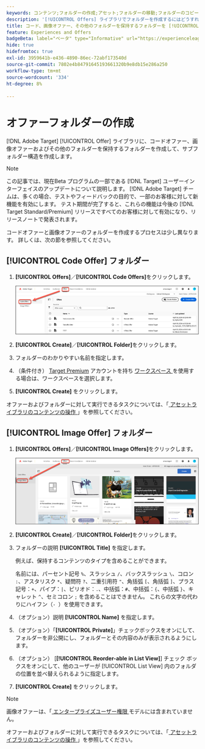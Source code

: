 ```yaml
---
keywords: コンテンツ;フォルダーの作成;アセット;フォルダーの移動;フォルダーのコピー;フォルダーの削除;フォルダーのダウンロード;フォルダー
description: '[!UICONTROL Offers] ライブラリでフォルダーを作成するにはどうすればよいですか？'
title: コード、画像オファー、その他のフォルダーを保持するフォルダーを [!UICONTROL Offers] ライブラリで作成する方法を説明します。
feature: Experiences and Offers
badgeBeta: label="ベータ" type="Informative" url="https://experienceleague.adobe.com/docs/target/using/introduction/intro.html?lang=ja#beta newtab=true" tooltip=" [!DNL Adobe Target] のベータ版機能とは"
hide: true
hidefromtoc: true
exl-id: 3959641b-e436-4890-86ec-72abf173540d
source-git-commit: 7802e4b84791645193661320b9e8db15e286a250
workflow-type: tm+mt
source-wordcount: '334'
ht-degree: 8%

---
```


# オファーフォルダーの作成

[!DNL Adobe Target] [!UICONTROL Offer] ライブラリに、コードオファー、画像オファーおよびその他のフォルダーを保持するフォルダーを作成して、サブフォルダー構造を作成します。

>[!NOTE]
>
>この記事では、現在Beta プログラムの一部である [!DNL Target] ユーザーインターフェイスのアップデートについて説明します。 [!DNL Adobe Target] チームは、多くの場合、テストやフィードバックの目的で、一部のお客様に対して新機能を有効にします。 テスト期間が完了すると、これらの機能は今後の [!DNL Target Standard/Premium] リリースですべてのお客様に対して有効になり、リリースノートで発表されます。

コードオファーと画像オファーのフォルダーを作成するプロセスは少し異なります。 詳しくは、次の節を参照してください。

## [!UICONTROL Code Offer] フォルダー

1. **[!UICONTROL Offers]**／**[!UICONTROL Code Offers]**&#x200B;をクリックします。

   ![ 「コードオファー」タブ ](/help/main/c-experiences/c-manage-content/assets/code-offers-tab-new.png)

1. **[!UICONTROL Create]**／**[!UICONTROL Folder]**&#x200B;をクリックします。

1. フォルダーのわかりやすい名前を指定します。

1. （条件付き） [Target Premium](/help/main/c-intro/intro.md#premium) アカウントを持ち [ ワークスペース ](/help/main/administrating-target/c-user-management/property-channel/properties-overview.md##section_B82EB409B67C4D9D9D20CE30E48DB1DC) を使用する場合は、ワークスペースを選択します。

1. **[!UICONTROL Create]** をクリックします。

オファーおよびフォルダーに対して実行できるタスクについては、「[ アセットライブラリのコンテンツの操作 ](/help/main/c-experiences/c-manage-content/assets-working.md)」を参照してください。

## [!UICONTROL Image Offer] フォルダー

1. **[!UICONTROL Offers]**／**[!UICONTROL Image Offers]**&#x200B;をクリックします。

   ![ 「画像オファー」タブ ](/help/main/c-experiences/c-manage-content/assets/image-offers-tab-new.png)

1. **[!UICONTROL Create]**／**[!UICONTROL Folder]**&#x200B;をクリックします。
1. フォルダーの説明 **[!UICONTROL Title]** を指定します。

   例えば、保持するコンテンツのタイプを含めることができます。

   名前には、パーセント記号 `%`、スラッシュ `/`、バックスラッシュ `\`、コロン `:`、アスタリスク `*`、疑問符 `?`、二重引用符 `"`、角括弧 `[`、角括弧 `]`、プラス記号：`+`、パイプ：`|`、ピリオド：`.`、中括弧：`#`、中括弧：`{`、中括弧 `}`、キャレット `^`、セミコロン `;` を含めることはできません。 これらの文字の代わりにハイフン（`- `）を使用できます。

1. （オプション）説明 **[!UICONTROL Name]** を指定します。
1. （オプション）「**[!UICONTROL Private]**」チェックボックスをオンにして、フォルダーを非公開にし、フォルダーとその内容のみが表示されるようにします。

1. （オプション） [**[!UICONTROL Reorder-able in List View]**] チェック ボックスをオンにして、他のユーザーが [!UICONTROL List View] 内のフォルダの位置を並べ替えられるように指定します。

1. **[!UICONTROL Create]** をクリックします。

>[!NOTE]
>
>画像オファーは、「[ エンタープライズユーザー権限 ](/help/main/administrating-target/c-user-management/property-channel/property-channel.md) モデルには含まれていません。

オファーおよびフォルダーに対して実行できるタスクについては、「[ アセットライブラリのコンテンツの操作 ](/help/main/c-experiences/c-manage-content/assets-working.md)」を参照してください。
